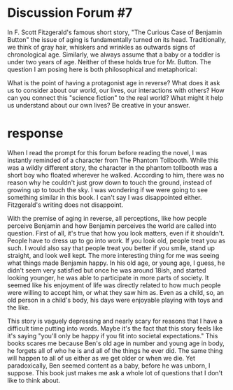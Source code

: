 # Discussion Forum #7

In F. Scott Fitzgerald's famous short story, "The Curious Case of Benjamin Button" the issue of aging is fundamentally turned on its head. Traditionally, we think of gray hair, whiskers and wrinkles as outwards signs of chronological age. Similarly, we always assume that a baby or a toddler is under two years of age. Neither of these holds true for Mr. Button. The question I am posing here is both philosophical and metaphorical:

What is the point of having a protagonist age in reverse? What does it ask us to consider about our world, our lives, our interactions with others? How can you connect this "science fiction" to the real world? What might it help us understand about our own lives? Be creative in your answer.

# response

When I read the prompt for this forum before reading the novel, I was instantly reminded of a character from The Phantom Tollbooth. While this was a wildly different story, the character in the phantom tollbooth was a short boy who floated wherever he walked. According to him, there was no reason why he couldn't just grow down to touch the ground, instead of growing up to touch the sky. I was wondering if we were going to see something similar in this book. I can't say I was disappointed either. Fitzgerald's writing does not disappoint.

With the premise of aging in reverse, all perceptions, like how people perceive Benjamin and how Benjamin perceives the world are called into question. First of all, it's true that how you look matters, even if it shouldn't. People have to dress up to go into work. If you look old, people treat you as such. I would also say that people treat you better if you smile, stand up straight, and look well kept. The more interesting thing for me was seeing what things made Benjamin happy. In his old age, or young age, I guess, he didn't seem very satisfied but once he was around 18ish, and started looking younger, he was able to participate in more parts of society. It seemed like his enjoyment of life was directly related to how much people were willing to accept him, or what they saw him as. Even as a child, so, an old person in a child's body, his days were enjoyable playing with toys and the like.

This story is vaguely depressing and nearly scary for reasons that I have a difficult time putting into words. Maybe it's the fact that this story feels like it's saying "you'll only be happy if you fit into societal expectations." This books scares me because Ben's old age in number and young age in body, he forgets all of who he is and all of the things he ever did. The same thing will happen to all of us either as we get older or when we die. Yet paradoxically, Ben seemed content as a baby, before he was unborn, I suppose. This book just makes me ask a whole lot of questions that I don't like to think about.
